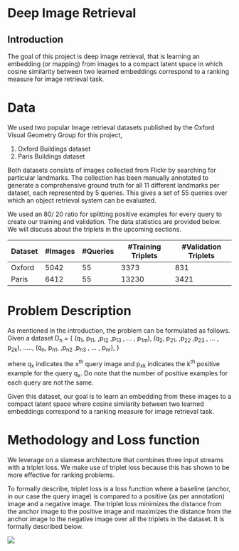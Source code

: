 # Deep Image Retrieval

## Introduction
The goal of this project is deep image retrieval, that is learning an embedding (or mapping) from images to a compact latent space in which cosine similarity between two learned embeddings correspond to a ranking measure for image retrieval task.

# Data

We used two popular Image retrieval datasets published by the Oxford Visual Geometry Group for this project,
1.  Oxford Buildings dataset
2.  Paris Buildings dataset

Both datasets consists of images collected from Flickr by searching for particular landmarks. The collection has been manually annotated to generate a comprehensive ground truth for all 11 different landmarks per dataset, each represented by 5 queries. This gives a set of 55 queries over which an object retrieval system can be evaluated.

We used an 80/ 20 ratio for splitting positive examples for every query to create our training and validation. The data statistics are provided below. We will discuss about the triplets in the upcoming sections.

| Dataset | #Images | #Queries | #Training Triplets | #Validation Triplets |
|---------|---------|----------|--------------------|----------------------|
| Oxford  | 5042    | 55       | 3373               | 831                  |
| Paris   | 6412    | 55       | 13230              | 3421                 |

# Problem Description
As mentioned in the introduction, the problem can be formulated as follows. 
Given a dataset D<sub>n</sub> = {
(q<sub>1</sub>, p<sub>11</sub>, ,p<sub>12</sub> ,p<sub>13</sub> , … , p<sub>1m</sub>),
(q<sub>2</sub>, p<sub>21</sub>, ,p<sub>22</sub> ,p<sub>23</sub> , … , p<sub>2k</sub>),
.....,
(q<sub>n</sub>, p<sub>n1</sub>, ,p<sub>n2</sub> ,p<sub>n3</sub> , … , p<sub>nr</sub>),
}

where q<sub>x</sub> indicates the x<sup>th</sup> query image and p<sub>xk</sub> indicates the k<sup>th</sup> positive example for the query q<sub>x</sub>. Do note that the number of positive examples for each query are not the same.

Given this dataset, our goal is to learn an embedding from these images to a compact latent space where cosine similarity between two learned embeddings correspond to a ranking measure for image retrieval task.

# Methodology and Loss function
We leverage on a siamese architecture that combines three input streams with a triplet loss. We make use of triplet loss because this has shown to be more effective for ranking problems. 

To formally describe, triplet loss is a loss function where a baseline (anchor, in our case the query image) is compared to a positive (as per annotation) image and a negative image. The triplet loss minimizes the distance from the anchor image to the positive image and maximizes the distance from the anchor image to the negative image over all the triplets in the dataset.  It is formally described below.

<img src=https://raw.githubusercontent.com/keshik6/deep-image-retrieval/blob/master/readme_pics/triplet_loss.png>
